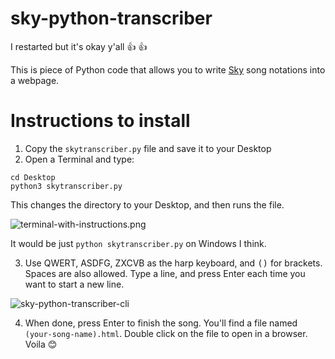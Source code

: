 # sky-python-transcriber
I restarted but it's okay y'all :+1: :+1:

This is piece of Python code that allows you to write [Sky](https://thatgamecompany.com/sky) song notations into a webpage.

# Instructions to install


1. Copy the `skytranscriber.py` file and save it to your Desktop
2. Open a Terminal and type:

```
cd Desktop
python3 skytranscriber.py
```

This changes the directory to your Desktop, and then runs the file.

![terminal-with-instructions.png](https://github.com/t1-tracey/sky-python-transcriber/blob/master/images/terminal-with-instructions.png)

It would be just `python skytranscriber.py` on Windows I think.

3. Use QWERT, ASDFG, ZXCVB as the harp keyboard, and <kbd>(</kbd><kbd>)</kbd> for brackets. Spaces are also allowed. Type a line, and press Enter each time you want to start a new line.

![sky-python-transcriber-cli](https://github.com/t1-tracey/sky-python-transcriber/blob/master/images/sky-python-transcriber-cli.png)

4. When done, press Enter to finish the song. You'll find a file named `(your-song-name).html`. Double click on the file to open in a browser. Voila :blush:

